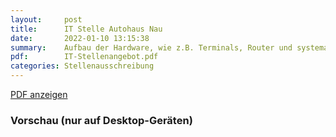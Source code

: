 ```yaml
---
layout:     post
title:      IT Stelle Autohaus Nau
date:       2022-01-10 13:15:38
summary:    Aufbau der Hardware, wie z.B. Terminals, Router und systematische Verbindung ...
pdf:        IT-Stellenangebot.pdf
categories: Stellenausschreibung
---
```


<!-- ###############
Do not edit the code below! Only enter the name of the pdf in row 6 and upload the pdf to /pdfs/
###############' -->

<a class="btn btn-primary" href="{{ site.url }}/pdfs/{{page.pdf}}">PDF anzeigen</a>

<h3>Vorschau (nur auf Desktop-Geräten)</h3>
<div class="d-none d-sm-block">
    <object data="{{ site.url }}/pdfs/{{page.pdf}}" width="100%" height="750" type='application/pdf'>
    </object>
</div>
